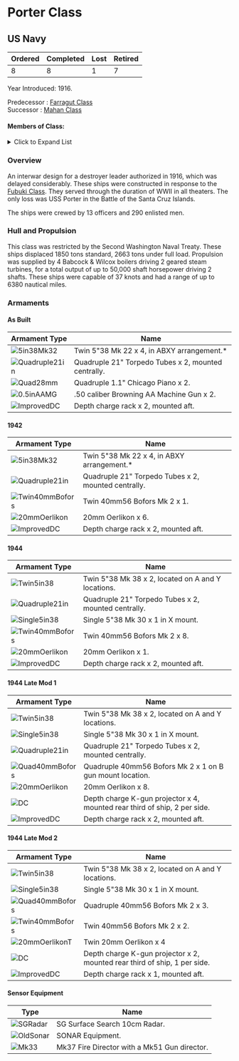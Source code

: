 # Porter Class
## US Navy

Ordered | Completed | Lost | Retired
 ------ | ------ | ------ | ------ 
8 | 8 | 1 | 7 <br/>
 
Year Introduced: 1916. <br/>
 
Predecessor : [Farragut Class](/History/FarragutClass.md) <br/>
Successor : [Mahan Class](/History/MahanClass.md) <br/>

#### Members of Class: <br/>

<details>
	<summary>Click to Expand List</summary>
	
Icon | Name | Hull Number | Present
| ------ | ------ | ------ |  ------ |
![UnknownBB](/Icons/Ship/UnknownDD.png) | Porter | DD-356 | No <br/>
![UnknownBB](/Icons/Ship/UnknownDD.png) | Selfridge | DD-357 | No <br/>
![UnknownBB](/Icons/Ship/UnknownDD.png) | McDougal | DD-358 | No <br/>
![UnknownBB](/Icons/Ship/UnknownDD.png) | Winslow | DD-359 | No <br/>
![UnknownBB](/Icons/Ship/UnknownDD.png) | Phelps | DD-360 | No <br/>
![UnknownBB](/Icons/Ship/UnknownDD.png) | Clark | DD-361 | No <br/>
![UnknownBB](/Icons/Ship/UnknownDD.png) | Moffett | DD-362 | No <br/>
![UnknownBB](/Icons/Ship/UnknownDD.png) | Balch | DD-363 | No <br/>

</details>

### Overview

An interwar design for a destroyer leader authorized in 1916, which was delayed considerably. These ships were constructed in response to the [Fubuki Class](/History/FubukiClass.md). They served through the duration of WWII in all theaters. The only loss was USS Porter in the Battle of the Santa Cruz Islands.

The ships were crewed by 13 officers and 290 enlisted men. <br/>

### Hull and Propulsion

This class was restricted by the Second Washington Naval Treaty. These ships displaced 1850 tons standard, 2663 tons under full load. Propulsion was supplied by 4 Babcock & Wilcox boilers driving 2 geared steam turbines, for a total output of up to 50,000 shaft horsepower driving 2 shafts. These ships were capable of 37 knots and had a range of up to 6380 nautical miles.

### Armaments

#### As Built

Armament Type | Name |
 ------ | ------ |
![5in38Mk32](/Icons/Equipment/Guns/DD/5in38Mk32.png) | Twin 5"38 Mk 22 x 4, in ABXY arrangement.*
![Quadruple21in](/Icons/Equipment/Torpedo/Surface/21inQuadrupleUSN.png) | Quadruple 21" Torpedo Tubes x 2, mounted centrally.
![Quad28mm](/Icons/Equipment/AA/Quad1in.png) | Quadruple 1.1" Chicago Piano x 2.
![0.5inAAMG](/Icons/Equipment/AA/0.5inAAMG.png) | .50 caliber Browning AA Machine Gun x 2.
![ImprovedDC](/Icons/Equipment/Auxiliary/ImprovedDepthCharge.png) | Depth charge rack x 2, mounted aft. <br/>

#### 1942

Armament Type | Name |
 ------ | ------ |
![5in38Mk32](/Icons/Equipment/Guns/DD/5in38Mk32.png) | Twin 5"38 Mk 22 x 4, in ABXY arrangement.*
![Quadruple21in](/Icons/Equipment/Torpedo/Surface/21inQuadrupleUSN.png) | Quadruple 21" Torpedo Tubes x 2, mounted centrally.
![Twin40mmBofors](/Icons/Equipment/AA/Twin40mmUSN.png) | Twin 40mm56 Bofors Mk 2 x 1.
![20mmOerlikon](/Icons/Equipment/AA/20mmOerlikon.png) | 20mm Oerlikon x 6.
![ImprovedDC](/Icons/Equipment/Auxiliary/ImprovedDepthCharge.png) | Depth charge rack x 2, mounted aft. <br/>

#### 1944

Armament Type | Name |
 ------ | ------ |
 ![Twin5in38](/Icons/Equipment/Guns/DD/5in38Mk38.png) | Twin 5"38 Mk 38 x 2, located on A and Y locations.
 ![Quadruple21in](/Icons/Equipment/Torpedo/Surface/21inQuadrupleUSN.png) | Quadruple 21" Torpedo Tubes x 2, mounted centrally.
 ![Single5in38](/Icons/Equipment/Guns/DD/5in38.png) | Single 5"38 Mk 30 x 1 in X mount.
![Twin40mmBofors](/Icons/Equipment/AA/Twin40mmUSN.png) | Twin 40mm56 Bofors Mk 2 x 8.
![20mmOerlikon](/Icons/Equipment/AA/20mmOerlikon.png) | 20mm Oerlikon x 1.
![ImprovedDC](/Icons/Equipment/Auxiliary/ImprovedDepthCharge.png) | Depth charge rack x 2, mounted aft. <br/>

#### 1944 Late Mod 1

Armament Type | Name |
 ------ | ------ |
 ![Twin5in38](/Icons/Equipment/Guns/DD/5in38Mk38.png) | Twin 5"38 Mk 38 x 2, located on A and Y locations.
 ![Single5in38](/Icons/Equipment/Guns/DD/5in38.png) | Single 5"38 Mk 30 x 1 in X mount.
![Quadruple21in](/Icons/Equipment/Torpedo/Surface/21inQuadrupleUSN.png) | Quadruple 21" Torpedo Tubes x 2, mounted centrally.
![Quad40mmBofors](/Icons/Equipment/AA/Quad40mmUSN.png) | Quadruple 40mm56 Bofors Mk 2 x 1 on B gun mount location.
![20mmOerlikon](/Icons/Equipment/AA/20mmOerlikon.png) | 20mm Oerlikon x 8.
![DC](/Icons/Equipment/Auxiliary/DepthCharge.png) | Depth charge K-gun projector x 4, mounted rear third of ship, 2 per side.
![ImprovedDC](/Icons/Equipment/Auxiliary/ImprovedDepthCharge.png) | Depth charge rack x 2, mounted aft. <br/>

#### 1944 Late Mod 2

Armament Type | Name |
 ------ | ------ |
 ![Twin5in38](/Icons/Equipment/Guns/DD/5in38Mk38.png) | Twin 5"38 Mk 38 x 2, located on A and Y locations.
 ![Single5in38](/Icons/Equipment/Guns/DD/5in38.png) | Single 5"38 Mk 30 x 1 in X mount.
![Quad40mmBofors](/Icons/Equipment/AA/Quad40mmUSN.png) | Quadruple 40mm56 Bofors Mk 2 x 3. <br/>
![Twin40mmBofors](/Icons/Equipment/AA/Twin40mmUSN.png) | Twin 40mm56 Bofors Mk 2 x 2.
![20mmOerlikonT](/Icons/Equipment/AA/20mmOerlikonT.png) | Twin 20mm Oerlikon x 4 <br/>
![DC](/Icons/Equipment/Auxiliary/DepthCharge.png) | Depth charge K-gun projector x 2, mounted rear third of ship, 1 per side.
![ImprovedDC](/Icons/Equipment/Auxiliary/ImprovedDepthCharge.png) | Depth charge rack x 1, mounted aft. <br/>

#### Sensor Equipment

Type | Name |
 ------ | ------ |
![SGRadar](/Icons/Equipment/Auxiliary/SGRadar.png) | SG Surface Search 10cm Radar. <br/>
![OldSonar](/Icons/Equipment/Auxiliary/OldSonar.png) | SONAR Equipment. <br/>
![Mk33](/Icons/Equipment/Auxiliary/Mk33FireDirector.png) | Mk37 Fire Director with a Mk51 Gun director. <br/>